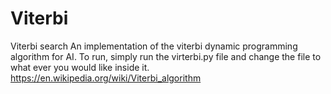 # Viterbi
Viterbi search
An implementation of the viterbi dynamic programming algorithm for AI.  To run, simply run the virterbi.py file and change the file to what ever you would like inside it. 
https://en.wikipedia.org/wiki/Viterbi_algorithm
